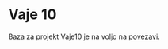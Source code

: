 # Vaje 10
Baza za projekt Vaje10 je na voljo na [povezavi](https://www.dropbox.com/s/fy41xk2mqvka1mi/filmi.db?dl=1). 
